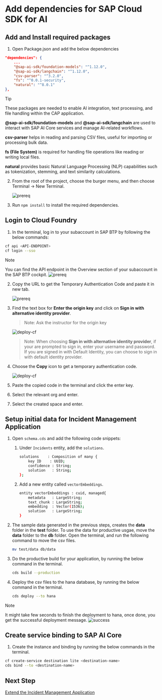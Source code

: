 # Add dependencies for SAP Cloud SDK for AI 

## Add and Install required packages

1. Open Package.json and add the below dependencies

```json
"dependencies": {
    ...
    "@sap-ai-sdk/foundation-models": "^1.12.0",
    "@sap-ai-sdk/langchain": "^1.12.0",
    "csv-parser": "^3.2.0",
    "fs": "^0.0.1-security",
    "natural": "^8.0.1"
},
```

> [!Tip]
> These packages are needed to enable AI integration, text processing, and file handling within the CAP application.
> 
> **@sap-ai-sdk/foundation-models** and **@sap-ai-sdk/langchain** are used to interact with SAP AI Core services and manage AI-related workflows.
> 
> **csv-parser** helps in reading and parsing CSV files, useful for importing or processing bulk data.
> 
> **fs (File System)** is required for handling file operations like reading or writing local files.
> 
> **natural** provides basic Natural Language Processing (NLP) capabilities such as tokenization, stemming, and text similarity calculations.

2. From the root of the project, choose the burger menu, and then choose Terminal → New Terminal.

    ![prereq](../images/extend-service/open-terminal.png) 

3. Run `npm install` to install the required dependencies.

## Login to Cloud Foundry

1. In the terminal, log in to your subaccount in SAP BTP by following the below commands:

```sh
cf api <API-ENDPOINT>
cf login --sso
```

> [!Note]
> You can find the API endpoint in the Overview section of your subaccount in the SAP BTP cockpit.
![prereq](../images/prereq/retrieve_endpoint.png) 

2. Copy the URL to get the Temporary Authentication Code and paste it in new tab.

    ![prereq](../images/extend-service/get-temp-code.png)

3. Find the text box for **Enter the origin key** and click on **Sign in with alternative identity provider**.

    > Note: Ask the instructor for the origin key

    ![deploy-cf](../images/prereq/tenant_login.png)

    > Note: When choosing **Sign in with alternative identity provider**, if your are prompted to sign in, enter your username and password.
    > If you are signed in with Default Identity, you can choose to sign in with default identity provider.

4. Choose the **Copy** icon to get a temporary authentication code.

    ![deploy-cf](../images/prereq/deploy_auth_code.png)

5. Paste the copied code in the terminal and click the enter key.

6. Select the relevant org and enter.

7. Select the created space and enter.

## Setup initial data for Incident Management Application

1. Open `schema.cds` and add the following code snippets:

    1. Under `Incidents` entity, add the `solutions`.

        ```sh
        solutions    : Composition of many {
            key ID    : UUID;
            confidence : String;
            solution   : String;
        };
        ```

    2. Add a new entity called `vectorEmbeddings`.

        ```sh
        entity vectorEmbeddings : cuid, managed{
            metadata   : LargeString;
            text_chunk : LargeString;
            embedding  : Vector(1536);
            solution   : LargeString;
        }
        ```

2. The sample data generated in the previous steps, creates the **data** folder in the **test** folder. To use the data for productive usgae, move the **data** folder to the **db** folder. Open the terminal, and run the following command to move the csv files.

    ```sh
    mv test/data db/data
    ```

3. Do the productive build for your application, by running the below command in the terminal.

    ```sh
    cds build --production
    ```

4. Deploy the csv files to the hana database, by running the below command in the terminal.

    ```sh
    cds deploy --to hana
    ```
 
> [!Note]
> It might take few seconds to finish the deployment to hana, once done, you get the successful deployment message.
![success](../images/extend-service/successful-deployment.png)

## Create service binding to SAP AI Core

1. Create the instance and binding by running the below commands in the terminal.

```sh
cf create-service destination lite <destination-name>
cds bind --to <destination-name>
```

## Next Step

[Extend the Incident Management Application](extend-service.md)
